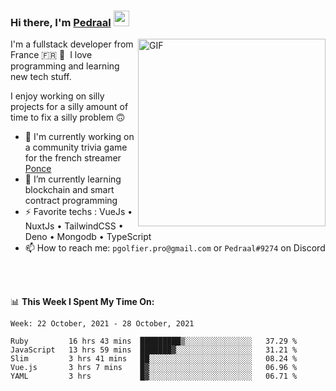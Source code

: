 ### Hi there, I'm <a href="https://pedraal.dev" target="_blank">Pedraal</a> <img src="https://media.giphy.com/media/hvRJCLFzcasrR4ia7z/giphy.gif" width="25px">
<img align="right" alt="GIF" src="https://pedraal.dev/avatar.png" width="300" height="300" />

I'm a fullstack developer from France 🇫🇷 🥖 &nbsp;I love programming and learning new
tech stuff.

I enjoy working on silly projects for a silly amount of time to fix a silly problem 🙃

- 🔭  I'm currently working on a community trivia game for the french streamer <a href="https://twitch.tv/ponce" target="_blank">Ponce</a>
- 🌱 I’m currently learning blockchain and smart contract programming
- ⚡ Favorite techs : VueJs &bull; NuxtJs &bull; TailwindCSS &bull; Deno &bull; Mongodb &bull; TypeScript
- 📫 How to reach me: `pgolfier.pro@gmail.com` or `Pedraal#9274` on Discord

<br>
<br>

📊 **This Week I Spent My Time On:**
<!--START_SECTION:waka-->
```text
Week: 22 October, 2021 - 28 October, 2021

Ruby         16 hrs 43 mins  █████████▒░░░░░░░░░░░░░░░   37.29 % 
JavaScript   13 hrs 59 mins  ███████▓░░░░░░░░░░░░░░░░░   31.21 % 
Slim         3 hrs 41 mins   ██░░░░░░░░░░░░░░░░░░░░░░░   08.24 % 
Vue.js       3 hrs 7 mins    █▓░░░░░░░░░░░░░░░░░░░░░░░   06.96 % 
YAML         3 hrs           █▓░░░░░░░░░░░░░░░░░░░░░░░   06.71 % 
```
<!--END_SECTION:waka-->
